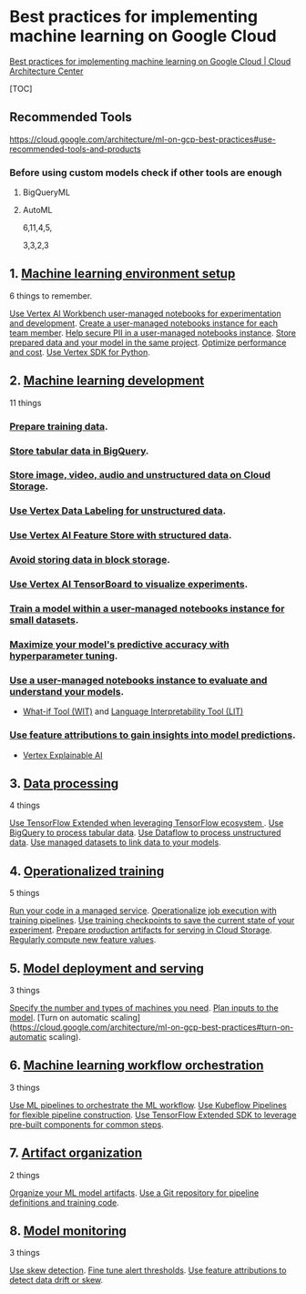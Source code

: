 # Best practices for implementing machine learning on Google Cloud

[Best practices for implementing machine learning on Google Cloud  | Cloud Architecture Center](https://cloud.google.com/architecture/ml-on-gcp-best-practices)

[TOC]



## Recommended Tools

https://cloud.google.com/architecture/ml-on-gcp-best-practices#use-recommended-tools-and-products

### Before using custom models check if other tools are enough

1. BigQueryML

2. AutoML

   6,11,4,5,

   3,3,2,3

## 1. [Machine learning environment setup](https://cloud.google.com/architecture/ml-on-gcp-best-practices#machine-learning-environment-setup)

6 things to remember.

[Use Vertex AI Workbench user-managed notebooks for experimentation and development](https://cloud.google.com/architecture/ml-on-gcp-best-practices#use-notebooks-for-experimentation-and-development).
[Create a user-managed notebooks instance for each team member](https://cloud.google.com/architecture/ml-on-gcp-best-practices#create-a-notebooks-instance-for-each-team-member).
[Help secure PII in a user-managed notebooks instance](https://cloud.google.com/architecture/ml-on-gcp-best-practices#help-secure-pii-in-your-notebooks).
[Store prepared data and your model in the same project](https://cloud.google.com/architecture/ml-on-gcp-best-practices#store-prepared-data-and-your-model-in-the-same-project).
[Optimize performance and cost](https://cloud.google.com/architecture/ml-on-gcp-best-practices#optimize-performance-cost).
[Use Vertex SDK for Python](https://cloud.google.com/architecture/ml-on-gcp-best-practices#use-vertex-sdk-for-python).



## 2. [Machine learning development](https://cloud.google.com/architecture/ml-on-gcp-best-practices#machine-learning-development)

11 things


###  [Prepare training data](https://cloud.google.com/architecture/ml-on-gcp-best-practices#prepare-training-data).


###  [Store tabular data in BigQuery](https://cloud.google.com/architecture/ml-on-gcp-best-practices#store-tabular-data-in-bigquery).


###  [Store image, video, audio and unstructured data on Cloud Storage](https://cloud.google.com/architecture/ml-on-gcp-best-practices#store-image-video-audio-and-unstructured-data-on-cloud-storage).


###  [Use Vertex Data Labeling for unstructured data](https://cloud.google.com/architecture/ml-on-gcp-best-practices#use-vertex-data-labeling).


###  [Use Vertex AI Feature Store with structured data](https://cloud.google.com/architecture/ml-on-gcp-best-practices#use-vertex-feature-store-with-structured-data).


###  [Avoid storing data in block storage](https://cloud.google.com/architecture/ml-on-gcp-best-practices#avoid-storing-data-in-block-storage).


###  [Use Vertex AI TensorBoard to visualize experiments](https://cloud.google.com/architecture/ml-on-gcp-best-practices#use-vertex-tensorboard-to-visualize-experiments).


###  [Train a model within a user-managed notebooks instance for small datasets](https://cloud.google.com/architecture/ml-on-gcp-best-practices#train-a-model-within-notebooks-for-small-datasets).


###  [Maximize your model's predictive accuracy with hyperparameter tuning](https://cloud.google.com/architecture/ml-on-gcp-best-practices#maximize-your-model's-predictive-accuracy-with-hyperparameter-tuning).


###  [Use a user-managed notebooks instance to evaluate and understand your models](https://cloud.google.com/architecture/ml-on-gcp-best-practices#use-notebooks-to-evaluate-and-understand-your-models). 

* [What-if Tool (WIT)](https://www.youtube.com/watch?v=qTUUwfG1vSs) and [Language Interpretability Tool (LIT)](https://pair-code.github.io/lit/)


###  [Use feature attributions to gain insights into model predictions](https://cloud.google.com/architecture/ml-on-gcp-best-practices#use-feature-attributions-to-gain-insights-into-model-predictions).

* [Vertex Explainable AI](https://cloud.google.com/vertex-ai/docs/explainable-ai/overview) 

## 3. [Data processing](https://cloud.google.com/architecture/ml-on-gcp-best-practices#data-processing)

4 things

[Use TensorFlow Extended when leveraging TensorFlow ecosystem ](https://cloud.google.com/architecture/ml-on-gcp-best-practices#use-tensorflow-extended-when-leveraging-tensorflow-ecosystem).
[Use BigQuery to process tabular data](https://cloud.google.com/architecture/ml-on-gcp-best-practices#use-bigquery-to-process-tabular-data).
[Use Dataflow to process unstructured data](https://cloud.google.com/architecture/ml-on-gcp-best-practices#use-dataflow-to-process-unstructured-data).
[Use managed datasets to link data to your models](https://cloud.google.com/architecture/ml-on-gcp-best-practices#use-managed-datasets-to-link-data-to-your-models).

## 4. [Operationalized training](https://cloud.google.com/architecture/ml-on-gcp-best-practices#operationalized-training)

5 things

[Run your code in a managed service](https://cloud.google.com/architecture/ml-on-gcp-best-practices#run-your-code-in-a-managed-service).
[Operationalize job execution with training pipelines](https://cloud.google.com/architecture/ml-on-gcp-best-practices#operationalize-job-execution-with-training-pipelines).
[Use training checkpoints to save the current state of your experiment](https://cloud.google.com/architecture/ml-on-gcp-best-practices#use-training-checkpoints-to-save-the-current-state-of-your-experiment).
[Prepare production artifacts for serving in Cloud Storage](https://cloud.google.com/architecture/ml-on-gcp-best-practices#prepare-production-artifacts-for-serving-in-cloud-storage).
[Regularly compute new feature values](https://cloud.google.com/architecture/ml-on-gcp-best-practices#regularly-compute-new-feature-values).

## 5. [Model deployment and serving](https://cloud.google.com/architecture/ml-on-gcp-best-practices#model-deployment-and-serving)

3 things

[Specify the number and types of machines you need](https://cloud.google.com/architecture/ml-on-gcp-best-practices#specify-the-number-and-types-of-machines-you-need).
[Plan inputs to the model](https://cloud.google.com/architecture/ml-on-gcp-best-practices#plan-inputs-to-the-model).
[Turn on automatic scaling](https://cloud.google.com/architecture/ml-on-gcp-best-practices#turn-on-automatic scaling).


## 6. [Machine learning workflow orchestration](https://cloud.google.com/architecture/ml-on-gcp-best-practices#machine-learning-workflow-orchestration)

3 things

[Use ML pipelines to orchestrate the ML workflow](https://cloud.google.com/architecture/ml-on-gcp-best-practices#use-ml-pipelines).
[Use Kubeflow Pipelines for flexible pipeline construction](https://cloud.google.com/architecture/ml-on-gcp-best-practices#use-kubeflow-pipelines-sdk-for-flexible-pipeline-construction).
[Use TensorFlow Extended SDK to leverage pre-built components for common steps](https://cloud.google.com/architecture/ml-on-gcp-best-practices#use-tensorflow-extended-sdk-to-leverage-pre-built-components-for-common-steps).

## 7. [Artifact organization](https://cloud.google.com/architecture/ml-on-gcp-best-practices#artifact-organization)

2 things

[Organize your ML model artifacts](https://cloud.google.com/architecture/ml-on-gcp-best-practices#organize-your-ml-model-artifacts).
[Use a Git repository for pipeline definitions and training code](https://cloud.google.com/architecture/ml-on-gcp-best-practices#use-a-git-repository-for-pipeline-definitions-and-training-code).

## 8. [Model monitoring](https://cloud.google.com/architecture/ml-on-gcp-best-practices#model-monitoring)

3 things

[Use skew detection](https://cloud.google.com/architecture/ml-on-gcp-best-practices#use-skew-detection).
[Fine tune alert thresholds](https://cloud.google.com/architecture/ml-on-gcp-best-practices#fine-tune-alert-thresholds).
[Use feature attributions to detect data drift or skew](https://cloud.google.com/architecture/ml-on-gcp-best-practices#use-feature-attributions-to-detect-data-drift-or-skew).